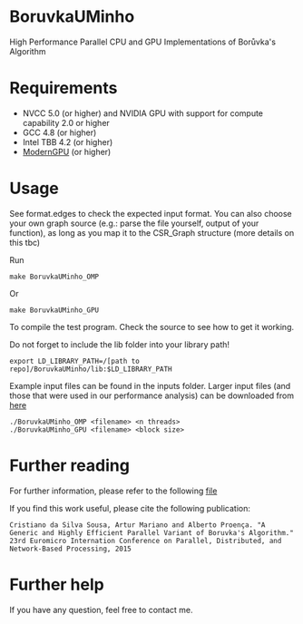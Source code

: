 BoruvkaUMinho
=============

High Performance Parallel CPU and GPU Implementations of Borůvka's Algorithm


Requirements
=============

 * NVCC 5.0 (or higher) and NVIDIA GPU with support for compute capability 2.0 or higher
 * GCC 4.8 (or higher)
 * Intel TBB 4.2 (or higher)
 * [ModernGPU](http://nvlabs.github.io/moderngpu/) (or higher)


Usage
=============

See format.edges to check the expected input format. You can also choose your own graph source (e.g.: parse the file yourself, output of your function), as long as you map it to the CSR_Graph structure (more details on this tbc)

Run 

    make BoruvkaUMinho_OMP

Or

    make BoruvkaUMinho_GPU

To compile the test program. Check the source to see how to get it working.

Do not forget to include the lib folder into your library path!

    export LD_LIBRARY_PATH=/[path to repo]/BoruvkaUMinho/lib:$LD_LIBRARY_PATH

Example input files can be found in the inputs folder. Larger input files (and those that were used in our performance analysis) can be downloaded from [here](http://www.alunos.di.uminho.pt/~pg22840/pub/inputs.tar.gz)

    ./BoruvkaUMinho_OMP <filename> <n threads>
    ./BoruvkaUMinho_GPU <filename> <block size>


Further reading
=============

For further information, please refer to the following [file](http://www.alunos.di.uminho.pt/~pg22840/index.html#pubs) 

If you find this work useful, please cite the following publication:

    Cristiano da Silva Sousa, Artur Mariano and Alberto Proença. "A Generic and Highly Efficient Parallel Variant of Boruvka's Algorithm." 23rd Euromicro Internation Conference on Parallel, Distributed, and Network-Based Processing, 2015

Further help
=============

If you have any question, feel free to contact me.
